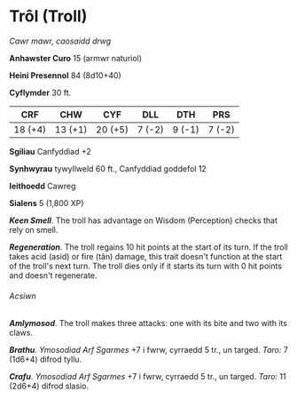 # Trôl (Troll)

*Cawr mawr, caosaidd drwg*

**Anhawster Curo** 15 (armwr naturiol)

**Heini Presennol** 84 (8d10+40)

**Cyflymder** 30 ft.

| CRF     | CHW     | CYF     | DLL    | DTH    | PRS    |
|---------|---------|---------|--------|--------|--------|
| 18 (+4) | 13 (+1) | 20 (+5) | 7 (-2) | 9 (-1) | 7 (-2) |

**Sgiliau** Canfyddiad +2

**Synhwyrau** tywyllweld 60 ft., Canfyddiad goddefol 12

**Ieithoedd** Cawreg

**Sialens** 5 (1,800 XP)

***Keen Smell***. The troll has advantage on Wisdom (Perception) checks that rely on smell.

***Regeneration***. The troll regains 10 hit points at the start of its turn. If the troll takes acid (asid) or fire (tân) damage, this trait doesn't function at the start of the troll's next turn. The troll dies only if it starts its turn with 0 hit points and doesn't regenerate.

###### Acsiwn

***Amlymosod***. The troll makes three attacks: one with its bite and two with its claws.

***Brathu***. *Ymosodiad Arf Sgarmes* +7 i fwrw, cyrraedd 5 tr., un targed. *Taro:* 7 (1d6+4) difrod tyllu.

***Crafu***. *Ymosodiad Arf Sgarmes* +7 i fwrw, cyrraedd 5 tr., un targed. *Taro:* 11 (2d6+4) difrod slasio.